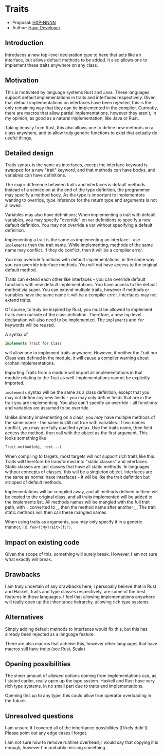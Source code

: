# Traits

* Proposal: [HXP-NNNN](NNNN-filename.md)
* Author: [Haxe Developer](https://github.com/haxedev)

## Introduction

Introduces a new top-level declaration type to haxe that acts like an interface, but allows default methods to be added. 
It also allows one to implement these traits anywhere on any class.

## Motivation

This is motivated by language systems Rust and Java. These languages support 
default implementations in traits and interfaces respectively. Given that default
implementations on interfaces have been rejected, this is the only remaining way 
that they can be implemented in the compiler. Currently, there are macros that allow
partial implementations, however they aren't, in my opinion, as good as a natural implementation, 
like Java or Rust. 

Taking heavily from Rust, this also allows one to define new methods on a class anywhere, and to allow truly generic functions
to exist that actually do useful things. 

## Detailed design

Traits syntax is the same as interfaces, except the interface keyword is swapped for a new "trait" keyword,
and that methods can have bodys, and variables can have definitions. 

The major difference between traits and interfaces is default methods. Instead of a semicolon at the end of the type definition,
the programmer may specify a method body. As the type is important to implementors wanting to override, 
type inference for the return type and arguments is not allowed. 

Variables may also have definitions; When implementing a trait with default variables, you may specify "override" on 
var definitions to specify a new default definition. You may not override a var without specifying a default definition.

Implementing a trait is the same as implementing an interface - use `implements` then the trait name. 
While implementing, methods of the same name may conflict. If they do conflict, then it will be a compiler error. 

You may override functions with default implementations, in the same way you can override interface methods. You
will not have access to the original default method.

Traits can extend each other like interfaces - you can override default functions with new default implementations. You 
have access to the default method via super. You can extend multiple traits, however if methods or variables have the same
name it will be a compiler error. Interfaces may not extend traits.  


Of course, to truly be inspired by Rust, you must be allowed to implement traits even outside of the class definition. 
Therefore, a new top level declaration will also need to be implemented. The `implements` and `for` keywords will be reused. 

A syntax of 
```hx
implements Trait for Class
```
will allow one to implement traits anywhere. However, if neither the Trait nor Class was defined in the module, it will
cause a compiler warning about orphan implementations. 

Importing Traits from a module will import all implementations in that module relating to the Trait as well. Implementations
cannot be explicitly imported. 

`implements` syntax will be the same as a class definition, except that you may not define any new fields - you may only define
fields that are in the trait you are implementing. You also can't specify an override - all functions and variables are 
assumed to be override. 

Unlike directly implementing on a class, you _may_ have multiple methods of the same name - the same is still not true with variables.
If two names conflict, you may use fully qualifed syntax. Use the traits name, then field access the method, then call with the
object as the first argument. This looks something like 
```hx
Trait.method(obj, rest...)
```

When compiling to targets, most targets will not support rich traits like this. Traits will therefore be transformed into "static classes" and
interfaces. Static classes are just classes that have all static methods. In languages without concepts of classes, this will be a singleton object.
Interfaces are the same as normal haxe interfaces - it will be like the trait definition but stripped of default methods. 

Implementations will be compiled away, and all methods defined in them will be copied to the original class, and all traits implemented will be added
to the implements list. All methods names will be mangled with the full trait path, with `.` converted to `_`, then the method name after another `_`. 
The trait static methods will then call these mangled names. 

When using traits as arguments, you may only specify it in a generic manner, i.e. `foo<T:MyTrait>(f:T)`. 





## Impact on existing code

Given the scope of this, something will surely break. However, I am not sure what exactly will break.
## Drawbacks

I am truly uncertain of any drawbacks here; I personally believe that in Rust and Haskell, traits and 
type classes respectively, are some of the best features in those languages. I feel that allowing implementations anywhere 
will really open up the inheritance heirarchy, allowing rich type systems. 
## Alternatives

Simply adding default methods to interfaces would fix this, but this has already been rejected as a language feature.

There are also macros that acheive this, however other languages that have macros still have traits (see Rust, Scala)


## Opening possibilities

The sheer amount of allowed options coming from implementations can, as I stated earlier, really open up the
type system. Haskell and Rust have very rich type systems, in no small part due to traits and implementations. 

Opening this up to any type, this could allow true operator overloading in the future. 

## Unresolved questions

I am unsure if I covered all of the inheritance possibilites (I likely didn't). Please point out any edge cases I forgot. 

I am not sure how to remove runtime overhead; I would say that copying it is enough, however I'm probably missing something.
